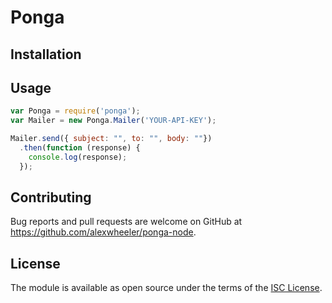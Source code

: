 # Ponga

## Installation

## Usage

```javascript
var Ponga = require('ponga');
var Mailer = new Ponga.Mailer('YOUR-API-KEY');

Mailer.send({ subject: "", to: "", body: ""})
  .then(function (response) {
    console.log(response);
  });
```

## Contributing

Bug reports and pull requests are welcome on GitHub at https://github.com/alexwheeler/ponga-node.

## License

The module is available as open source under the terms of the [ISC License](https://opensource.org/licenses/ISC).
